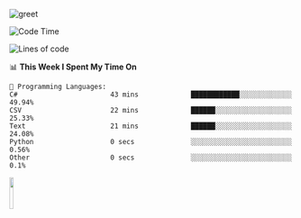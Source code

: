 ![greet](https://user-images.githubusercontent.com/44234583/146624354-9d461392-3676-4e7a-b12f-debc7319f53b.gif) 


<!--START_SECTION:waka-->
![Code Time](http://img.shields.io/badge/Code%20Time-332%20hrs%2015%20mins-blue)

![Lines of code](https://img.shields.io/badge/From%20Hello%20World%20I%27ve%20Written-678%20Thousand%20lines%20of%20code-blue)

📊 **This Week I Spent My Time On** 

```text
💬 Programming Languages: 
C#                       43 mins             ████████████░░░░░░░░░░░░░   49.94% 
CSV                      22 mins             ██████░░░░░░░░░░░░░░░░░░░   25.33% 
Text                     21 mins             ██████░░░░░░░░░░░░░░░░░░░   24.08% 
Python                   0 secs              ░░░░░░░░░░░░░░░░░░░░░░░░░   0.56% 
Other                    0 secs              ░░░░░░░░░░░░░░░░░░░░░░░░░   0.1%

```


<!--END_SECTION:waka-->
<img src="https://user-images.githubusercontent.com/44234583/191059235-95ebfce1-7fc7-4eee-baff-214d902e7c18.gif" width="12%"/>
